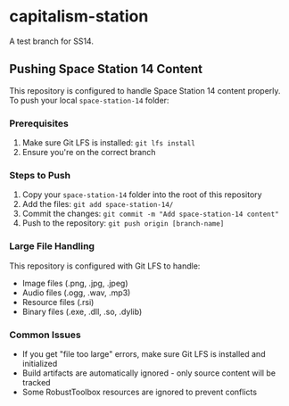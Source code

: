 # capitalism-station
A test branch for SS14.

## Pushing Space Station 14 Content

This repository is configured to handle Space Station 14 content properly. To push your local `space-station-14` folder:

### Prerequisites
1. Make sure Git LFS is installed: `git lfs install`
2. Ensure you're on the correct branch

### Steps to Push
1. Copy your `space-station-14` folder into the root of this repository
2. Add the files: `git add space-station-14/`
3. Commit the changes: `git commit -m "Add space-station-14 content"`
4. Push to the repository: `git push origin [branch-name]`

### Large File Handling
This repository is configured with Git LFS to handle:
- Image files (.png, .jpg, .jpeg)
- Audio files (.ogg, .wav, .mp3)
- Resource files (.rsi)
- Binary files (.exe, .dll, .so, .dylib)

### Common Issues
- If you get "file too large" errors, make sure Git LFS is installed and initialized
- Build artifacts are automatically ignored - only source content will be tracked
- Some RobustToolbox resources are ignored to prevent conflicts
